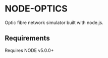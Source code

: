 # NODE-OPTICS
Optic fibre network simulator built with node.js.

## Requirements
Requires NODE v5.0.0+
